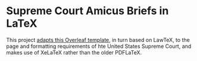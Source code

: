 #  Supreme Court Amicus Briefs in LaTeX

This project [adapts this Overleaf template](https://www.overleaf.com/latex/templates/legal-briefs-and-automatic-legal-citations-with-lawtex/mftmdfccfnyr), in turn based on LawTeX, to the page and formatting requirements of hte United States Supreme Court, and makes use of XeLaTeX rather than the older PDFLaTeX.

